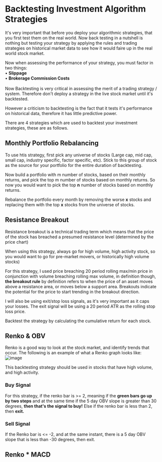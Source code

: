 # Backtesting Investment Algorithm Strategies
It's very important that before you deploy your algorithmic strategies, that you first test them on the real world. Now back testing in a nutshell is nothing but testing your strategy by applying the rules and trading strategies on historical market data to see how it would faire up in the real world stock market.

Now when assessing the performance of your strategy, you must factor in two things:
<br>
• **Slippage** 
<br>
• **Brokerage Commission Costs**
<br><br>
Now Backtesting is very critical in assessing the merit of a trading strategy / system. Therefore don't deploy a strategy in the live stock market until it's backtested.

However a criticism to backtesting is the fact that it tests it's performance on historical data, therefore it has little predictive power.

There are 4 strategies which are used to backtest your investment strategies, these are as follows.

## Monthly Portfolio Rebalancing 
To use htis strategy, first pick any universe of stocks (Large cap, mid cap, small cap, industry specific, factor specific, etc). Stick to this group of stock as the source for your portfolio for the entire duration of backtesting. 

Now build a portfolio with m number of stocks, based on their monthly returns, and pick the top m number of stocks based on monthly returns. So now you would want to pick the top **n** number of stocks based on monthly returns.

Rebalance the portfolio every month by removing the worse **x** stocks and replacing them with the top **x** stocks from the universe of stocks. 
 



## Resistance Breakout
Resistance breakout is a technical trading term which means that the price of the stock has breached a 
presumed resistance level (determined by the price chart)

When using this strategy, always go for high volume, high activity stock, so you would want to go for pre-market movers, or historically high volume stocks)

For this strategy, I used price breaching 20 period rolling max/min price in conjunction with volume breaching rolling max volume, in definition though, **the breakout rule** 
by definition refers to when the price of an asset moves above a resistance area, or moves below a support area. Breakouts indicate the potential for the price to start trending in the breakout direction.

I will also be using exit/stop loss signals, as it's very important as it caps your losses. The exit signal will be using a 20 period ATR as the rolling stop loss price.

Backtest the strategy by calculating the cumulative return for each stock.



## Renko & OBV
Renko is a good way to look at the stock market, and identify trends that occur. The following is an example of what a Renko graph looks like:
![image](https://user-images.githubusercontent.com/47617364/130065320-df7a4147-a226-4f81-8951-e507dfe8a58c.png)
<br>

This backtesting strategy should be used in stocks that have high volume, and high activity.

### Buy Signal
For this strategy, if the renko bar is >= 2, meaning if the **green bars go up by two steps** and at the same time if the 5 day OBV slope is greater than 30 degrees, **then that's the signal to buy!** Else if the renko bar is less than 2, then **exit.**

### Sell Signal
If the Renko bar is <= -2, and at the same instant, there is a 5 day OBV slope that is less than -30 degrees, then exit. 




## Renko * MACD


